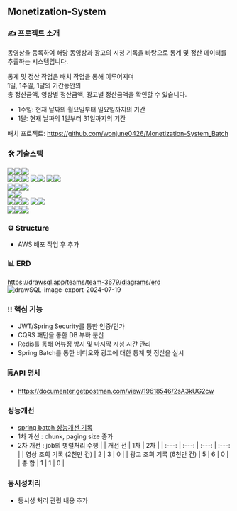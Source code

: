 ## Monetization-System

### ✍ 프로젝트 소개
동영상을 등록하여 해당 동영상과 광고의 시청 기록을 바탕으로
통계 및 정산 데이터를 추출하는 시스템입니다. 

통계 및 정산 작업은 배치 작업을 통해 이루어지며<br>
1일, 1주일, 1달의 기간동안의<br>
총 정산금액, 영상별 정산금액, 광고별 정산금액을 확인할 수 있습니다.

- 1주일: 현재 날짜의 월요일부터 일요일까지의 기간
- 1달: 현재 날짜의 1일부터 31일까지의 기간


배치 프로젝트: https://github.com/wonjune0426/Monetization-System_Batch

### 🛠 기술스택
<img src="https://img.shields.io/badge/language-%23121011?style=for-the-badge"><img src="https://img.shields.io/badge/java-%23ED8B00?style=for-the-badge&logo=openjdk&logoColor=white"><img src="https://img.shields.io/badge/21-515151?style=for-the-badge">
<br>
<img src="https://img.shields.io/badge/framework-%23121011?style=for-the-badge"><img src="https://img.shields.io/badge/springboot-6DB33F?style=for-the-badge&logo=springboot&logoColor=white"><img src="https://img.shields.io/badge/3.3.0-515151?style=for-the-badge">
<img src="https://img.shields.io/badge/springsecurity-6DB33F?style=for-the-badge&logo=springsecurity&logoColor=white"><img src="https://img.shields.io/badge/6.3.0-515151?style=for-the-badge">
<img src="https://img.shields.io/badge/springbatch-6DB33F?style=for-the-badge&logo=springbatch&logoColor=white"><img src="https://img.shields.io/badge/5.1.2-515151?style=for-the-badge">
<br>
<img src="https://img.shields.io/badge/Containers and Deployment-%23121011?style=for-the-badge"><img src="https://img.shields.io/badge/docker-2496ED?style=for-the-badge&logo=docker&logoColor=white"><img src="https://img.shields.io/badge/26.1.4-515151?style=for-the-badge">
<br>
<img src="https://img.shields.io/badge/CI/CD-%23121011?style=for-the-badge"><img src="https://img.shields.io/badge/githubactions-2088FF?style=for-the-badge&logo=githubactions&logoColor=white">
<br>
<img src="https://img.shields.io/badge/DB-%23121011?style=for-the-badge"><img src="https://img.shields.io/badge/mysql-4479A1?style=for-the-badge&logo=mysql&logoColor=white"><img src="https://img.shields.io/badge/8.4.1-515151?style=for-the-badge">
<img src="https://img.shields.io/badge/redis-FF4438?style=for-the-badge&logo=redis&logoColor=white"><img src="https://img.shields.io/badge/3.3.0-515151?style=for-the-badge">
<br>
<img src="https://img.shields.io/badge/Build Tool-%23121011?style=for-the-badge"><img src="https://img.shields.io/badge/gradle-4479A1?style=for-the-badge&logo=gradle&logoColor=white"><img src="https://img.shields.io/badge/8.8-515151?style=for-the-badge">

### ⚙ Structure
- AWS 배포 작업 후 추가 

### 📊 ERD
https://drawsql.app/teams/team-3679/diagrams/erd
![drawSQL-image-export-2024-07-19](https://github.com/user-attachments/assets/ab0b3974-2622-472f-8f2a-eeead452b209)

### ‼ 핵심 기능 
- JWT/Spring Security를 통한 인증/인가
- CQRS 패턴을 통한 DB 부하 분산
- Redis를 통해 어뷰징 방지 및 마지막 시청 시간 관리
- Spring Batch를 통한 비디오와 광고에 대한 통계 및 정산을 실시

### 🗒API 명세
- https://documenter.getpostman.com/view/19618546/2sA3kUG2cw

### 성능개선
- [spring batch 성능개선 기록](www.naver.com)
- 1차 개선 : chunk, paging size 증가
- 2차 개선 : job의 병렬처리 수행
|  | 개선 전 | 1차 | 2차 |
| :---: | :---: | :---: | :---: |
| 영상 조회 기록 (2천만 건) | 2 | 3 | 0 |
| 광고 조회 기록 (6천만 건) | 5 | 6 | 0 |
| 총 합 | 1 | 1 | 0 |

### 동시성처리
- 동시성 처리 관련 내용 추가
